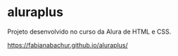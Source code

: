 # aluraplus
Projeto desenvolvido no curso da Alura de HTML e CSS. 

https://fabianabachur.github.io/aluraplus/
